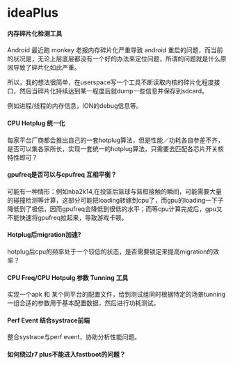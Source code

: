 # ideaPlus

#### 内存碎片化检测工具

Android 最近跑 monkey 老报内存碎片化严重导致 android 重启的问题，而当前的状况是，无论上层底层都没有一个好的办法来定位问题，所谓的问题就是什么原因导致了碎片化如此严重。

所以，我的想法很简单，在userspace写一个工具不断读取内核的碎片化程度接口，然后当碎片化持续达到某一程度后就dump一些信息并保存到sdcard。

例如进程/线程的内存信息，ION的debug信息等。


#### CPU Hotplug 统一化

每家平台厂商都会推出自己的一套hotplug算法，但是性能／功耗各自参差不齐，是否可以集各家所长，实现一套统一的hotplug算法，只需要去匹配各芯片开关核特性即可？


#### gpufreq是否可以与cpufreq 互相平衡？
可能有一种情形：例如nba2k14,在投篮后篮球与篮框接触的瞬间，可能需要大量的碰撞检测等计算，这部分可能把loading转嫁到cpu了，而gpu的loading一下子降低到了极低，因而gpufreq会降低到很低的水平；而等cpu计算完成后，gpu又不能快速将gpufreq拉起来，导致游戏卡顿。


#### Hotplug后migration加速?
hotplug后cpu的频率处于一个较低的状态，是否需要锁定来提高migration的效率？


#### CPU Freq/CPU Hotpulg 参数 Tunning 工具

实现一个apk 和 某个同平台的配置文件，给到测试组同时根据特定的场景tunning 一组合适的参数用于基本配置数据，然后进行功耗测试。


#### Perf Event 结合systrace前端
整合systrace与perf event，协助分析性能问题。


#### 如何绕过r7 plus不能进入fastboot的问题？

